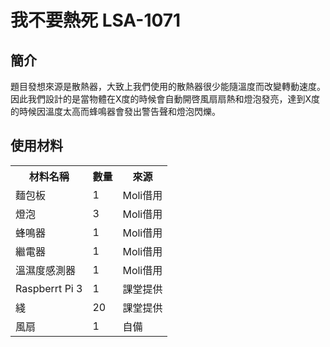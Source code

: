 我不要熱死	LSA-1071
=====
簡介
----
題目發想來源是散熱器，大致上我們使用的散熱器很少能隨溫度而改變轉動速度。因此我們設計的是當物體在X度的時候會自動開啓風扇扇熱和燈泡發亮，達到X度的時候因溫度太高而蜂鳴器會發出警告聲和燈泡閃爍。

使用材料
----
<table>
   <tr>
     <th>材料名稱</th>
     <th>數量</th>
     <th>來源</th>
  </tr>
  <tr>
    <td>麵包板</td>
    <td>1</td>
    <td>Moli借用</td>
  </tr>
  <tr>
    <td>燈泡</td>
    <td>3</td>
    <td>Moli借用</td>
  </tr>
  <tr>
    <td>蜂鳴器</td>
    <td>1</td>
    <td>Moli借用</td>
  </tr>
  <tr>
    <td>繼電器</td>
    <td>1</td>
    <td>Moli借用</td>
  </tr>
  <tr>
    <td>溫濕度感測器</td>
    <td>1</td>
    <td>Moli借用</td>
  </tr>
  <tr>
    <td>Raspberrt Pi 3</td>
    <td>1</td>
    <td>課堂提供</td>
  </tr>
  <tr>
    <td>綫</td>
    <td>20</td>
    <td>課堂提供</td>
  </tr>
  <tr>
    <td>風扇</td>
    <td>1</td>
    <td>自備</td>
  </tr>
</table>
